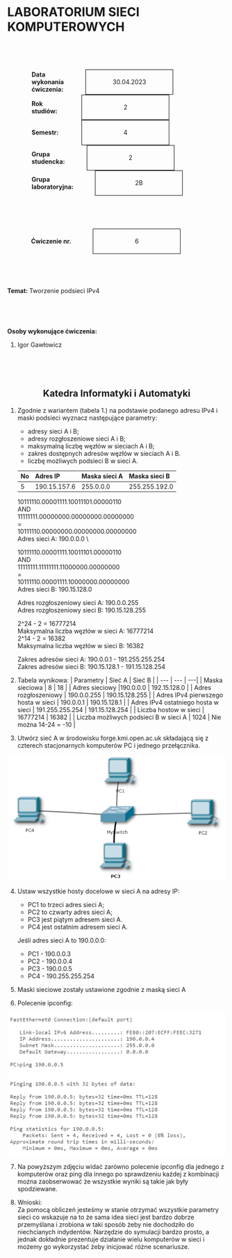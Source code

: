 <style>
h1,h2,h3,h4 {
    border-bottom: 0;
    display:flex;
    flex-direction: column;
    align-items: center;
      }
      
centerer{
    display: grid;
    grid-template-columns: 6fr 1fr 4fr;
    grid-template-rows: 1fr;

}
rectangle{
    border: 1px solid black;
    margin: 0px 50px 0px 50px;
    width: 200px;
    height: 4em;
    display: flex;
    flex-direction: column;
    align-items: center;
    justify-items: center;
}
Ltext{
    margin: auto auto auto 0;
    font-weight: bold;
    margin-left: 4em
}
Rtext{
    margin: auto;
}

row {
    display: flex;
    flex-direction: row;
    align-items: center;
    justify-content: center; 
}
 </style>
<h1>LABORATORIUM SIECI KOMPUTEROWYCH</h1>

&nbsp;

&nbsp;

<style>

</style>

<centerer>
    <Ltext>Data wykonania ćwiczenia:</Ltext>
    <div align="center">
        <rectangle>
            <Rtext>30.04.2023</Rtext>
        </rectangle>
    </div>
</centerer>

<centerer>
    <Ltext>Rok studiów:</Ltext>
    <div align="center">
        <rectangle>
            <Rtext>2</Rtext>
        </rectangle>
    </div>
</centerer>

<centerer>
    <Ltext>Semestr:</Ltext>
    <div align="center">
        <rectangle>
            <Rtext>4</Rtext>
        </rectangle>
    </div>
</centerer>

<centerer>
    <Ltext>Grupa studencka:</Ltext>
    <div align="center">
        <rectangle>
            <Rtext>2</Rtext>
        </rectangle>
    </div>
</centerer>

<centerer>
    <Ltext>Grupa laboratoryjna:</Ltext>
    <div align="center">
        <rectangle>
            <Rtext>2B</Rtext>
        </rectangle>
    </div>
</centerer>

&nbsp;

&nbsp;

<row>
    <b>Ćwiczenie nr.</b>
    <rectangle>
        <Rtext>6</Rtext>
    </rectangle>
</row>

&nbsp;

&nbsp;

<b>Temat: </b> Tworzenie podsieci IPv4

&nbsp;

&nbsp;

<b>Osoby wykonujące ćwiczenia: </b>

1. Igor Gawłowicz

&nbsp;

&nbsp;

<h2 >Katedra Informatyki i Automatyki</h1>

<div style="page-break-after: always;"></div>

1. Zgodnie z wariantem (tabela 1.) na podstawie podanego adresu IPv4 i maski podsieci wyznacz następujące parametry:

   - adresy sieci A i B;
   - adresy rozgłoszeniowe sieci A i B;
   - maksymalną liczbę węzłów w sieciach A i B;
   - zakres dostępnych adresów węzłów w sieciach A i B.
   - liczbę możliwych podsieci B w sieci A.

   | **No** | **Adres IP** | **Maska sieci A** | **Maska sieci B** |
   | ------ | ------------ | ----------------- | ----------------- |
   | 5      | 190.15.157.6 | 255.0.0.0         | 255.255.192.0     |

   10111110.00001111.10011101.00000110 \
   AND \
   11111111.00000000.00000000.00000000 \
   = \
   10111110.00000000.00000000.00000000 \
    Adres sieci A: 190.0.0.0 \

   10111110.00001111.10011101.00000110 \
   AND \
   11111111.11111111.11000000.00000000 \
   = \
   10111110.00001111.10000000.00000000 \
   Adres sieci B: 190.15.128.0

   Adres rozgłoszeniowy sieci A: 190.0.0.255 \
   Adres rozgłoszeniowy sieci B: 190.15.128.255

   2^24 - 2 = 16777214 \
   Maksymalna liczba węzłów w sieci A: 16777214 \
   2^14 - 2 = 16382 \
   Maksymalna liczba węzłów w sieci B: 16382

   Zakres adresów sieci A: 190.0.0.1 - 191.255.255.254 \
   Zakres adresów sieci B: 190.15.128.1 - 191.15.128.254

2. Tabela wynikowa:
   | Parametry | Sieć A | Sieć B |
   | --- | --- | ---|
   | Maska sieciowa | 8 | 18 |
   | Adres sieciowy |190.0.0.0 | 192.15.128.0 |
   | Adres rozgłoszeniowy | 190.0.0.255 | 190.15.128.255 |
   | Adres IPv4 pierwszego hosta w sieci | 190.0.0.1 | 190.15.128.1 |
   | Adres IPv4 ostatniego hosta w sieci | 191.255.255.254 | 191.15.128.254 |
   | Liczba hostow w sieci | 16777214 | 16382 |
   | Liczba możliwych podsieci B w sieci A | 1024 | Nie można 14-24 = -10 |

<div style="page-break-after: always;"></div>

3. Utwórz sieć A w środowisku forge.kmi.open.ac.uk składającą się z czterech stacjonarnych komputerów PC i jednego przełącznika.
<div align="center">
<img src="Sym1.png">
</div>

4. Ustaw wszystkie hosty docelowe w sieci A na adresy IP:

   - PC1 to trzeci adres sieci A;
   - PC2 to czwarty adres sieci A;
   - PC3 jest piątym adresem sieci A.
   - PC4 jest ostatnim adresem sieci A.

   Jeśli adres sieci A to 190.0.0.0:

   - PC1 - 190.0.0.3
   - PC2 - 190.0.0.4
   - PC3 - 190.0.0.5
   - PC4 - 190.255.255.254

5. Maski sieciowe zostały ustawione zgodnie z maską sieci A
6. Polecenie ipconfig:
<div align="center">
      <img src="sym2.png">
      </div>

7. Na powyższym zdjęciu widać zarówno polecenie ipconfig dla jednego z komputerów oraz ping dla innego po sprawdzeniu każdej z kombinacji można zaobserwować że wszystkie wyniki są takie jak były spodziewane.

8. Wnioski: \
   Za pomocą obliczeń jesteśmy w stanie otrzymać wszystkie parametry sieci co wskazuje na to że sama idea sieci jest bardzo dobrze przemyślana i zrobiona w taki sposób żeby nie dochodziło do niechcianych indydentów.
   Narzędzie do symulacji bardzo prosto, a jednak dokładnie prezentuje działanie wielu komputerów w sieci i możemy go wykorzystać żeby inicjować różne scenariusze.
